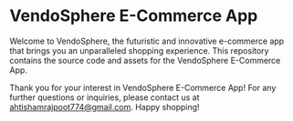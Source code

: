 # VendoSphere E-Commerce App

Welcome to VendoSphere, the futuristic and innovative e-commerce app that brings you an unparalleled shopping experience. This repository contains the source code and assets for the VendoSphere E-Commerce App.

Thank you for your interest in VendoSphere E-Commerce App! For any further questions or inquiries, please contact us at ahtishamrajpoot774@gmail.com. Happy shopping!
